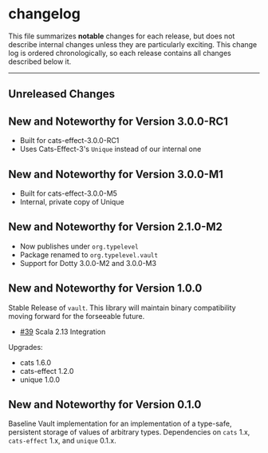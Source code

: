 # changelog

This file summarizes **notable** changes for each release, but does not describe internal changes unless they are particularly exciting. This change log is ordered chronologically, so each release contains all changes described below it.

----

## <a name="Unreleased"></a>Unreleased Changes

## <a name="3.0.0-RC1"></a>New and Noteworthy for Version 3.0.0-RC1

* Built for cats-effect-3.0.0-RC1
* Uses Cats-Effect-3's `Unique` instead of our internal one

## <a name="3.0.0-M1"></a>New and Noteworthy for Version 3.0.0-M1

* Built for cats-effect-3.0.0-M5
* Internal, private copy of Unique

## <a name="2.1.0-M2"></a>New and Noteworthy for Version 2.1.0-M2

* Now publishes under `org.typelevel`
* Package renamed to `org.typelevel.vault`
* Support for Dotty 3.0.0-M2 and 3.0.0-M3

## <a name="1.0.0"></a>New and Noteworthy for Version 1.0.0

Stable Release of `vault`. This library will maintain binary compatibility moving forward for the forseeable future.

- [#39](https://github.com/ChristopherDavenport/vault/pull/39) Scala 2.13 Integration

Upgrades:

- cats 1.6.0
- cats-effect 1.2.0
- unique 1.0.0

## <a name="0.1.0"></a>New and Noteworthy for Version 0.1.0

Baseline Vault implementation for an implementation of a type-safe, persistent storage of values of arbitrary types. Dependencies on `cats` 1.x, `cats-effect` 1.x, and `unique` 0.1.x.
